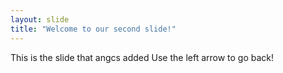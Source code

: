 ```yaml
---
layout: slide
title: "Welcome to our second slide!"
---
```

This is the slide that angcs added
Use the left arrow to go back!
